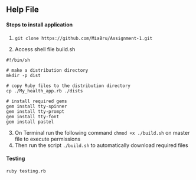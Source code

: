 ## Help File

#### Steps to install application

1. `git clone https://github.com/MiaBru/Assignment-1.git`

2. Access shell file build.sh
```
#!/bin/sh

# make a distribution directory
mkdir -p dist

# copy Ruby files to the distribution directory
cp ./My_health_app.rb ./dists

# install required gems
gem install tty-spinner
gem install tty-prompt
gem install tty-font
gem install pastel 
```
3.  On Terminal run the following command `chmod +x ./build.sh` on master file to execute permissions 
3. Then run the script `./build.sh` to automatically download required files 

#### Testing
`ruby testing.rb`



